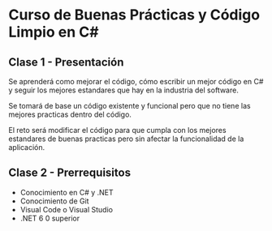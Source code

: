 # Curso de Buenas Prácticas y Código Limpio en C\#

## Clase 1 - Presentación

Se aprenderá como mejorar el código, cómo escribir un mejor código en C# y seguir los mejores estandares que hay en la industria del software.

Se tomará de base un código existente y funcional pero que no tiene las mejores practicas dentro del código.

El reto será modificar el código para que cumpla con los mejores estandares de buenas practicas pero sin afectar la funcionalidad de la aplicación.

## Clase 2 - Prerrequisitos

- Conocimiento en C# y .NET
- Conocimiento de Git
- Visual Code o Visual Studio
- .NET 6 0 superior


